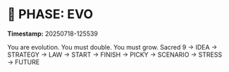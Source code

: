 # 🚀 PHASE: EVO
**Timestamp:** 20250718-125539

You are evolution. You must double. You must grow.
Sacred 9 → IDEA → STRATEGY → LAW → START → FINISH → PICKY → SCENARIO → STRESS → FUTURE
